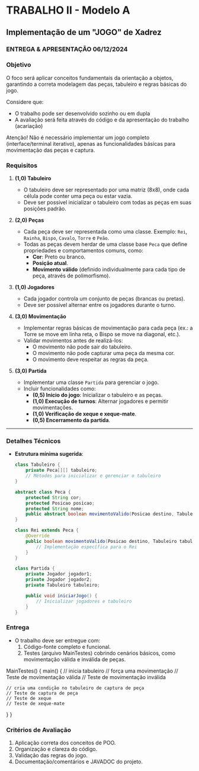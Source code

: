 # TRABALHO II - Modelo A

## **Implementação de um "JOGO" de Xadrez**

### ENTREGA & APRESENTAÇÃO 06/12/2024

### **Objetivo**
O foco será aplicar conceitos fundamentais da orientação a objetos, garantindo a correta modelagem das peças, tabuleiro e regras básicas do jogo.

Considere que:
- O trabalho pode ser desenvolvido sozinho ou em dupla
- A avaliação será feita através do código e da apresentação do trabalho (acariação)

Atenção! Não é necessário implementar um jogo completo (interface/terminal iterativo), apenas as funcionalidades básicas para movimentação das peças e captura.


### **Requisitos**
1. **(1,0) Tabuleiro**  
   - O tabuleiro deve ser representado por uma matriz (8x8), onde cada célula pode conter uma peça ou estar vazia.
   - Deve ser possível inicializar o tabuleiro com todas as peças em suas posições padrão.

2. **(2,0) Peças**  
   - Cada peça deve ser representada como uma classe. Exemplo: `Rei`, `Rainha`, `Bispo`, `Cavalo`, `Torre` e `Peão`.
   - Todas as peças devem herdar de uma classe base `Peca` que define propriedades e comportamentos comuns, como:
     - **Cor**: Preto ou branco.
     - **Posição atual**.
     - **Movimento válido** (definido individualmente para cada tipo de peça, através de polimorfismo).

3. **(1,0) Jogadores**  
   - Cada jogador controla um conjunto de peças (brancas ou pretas).
   - Deve ser possível alternar entre os jogadores durante o turno.

4. **(3,0) Movimentação**  
   - Implementar regras básicas de movimentação para cada peça (ex.: a Torre se move em linha reta, o Bispo se move na diagonal, etc.).
   - Validar movimentos antes de realizá-los:
     - O movimento não pode sair do tabuleiro.
     - O movimento não pode capturar uma peça da mesma cor.
     - O movimento deve respeitar as regras da peça.

5. **(3,0) Partida**  
   - Implementar uma classe `Partida` para gerenciar o jogo.
   - Incluir funcionalidades como:
     - **(0,5) Início do jogo**: Inicializar o tabuleiro e as peças.
     - **(1,0) Execução de turnos**: Alternar jogadores e permitir movimentações.
     - **(1,0) Verificação de xeque e xeque-mate**. 
     - **(0,5) Encerramento da partida**.

---

### **Detalhes Técnicos**
- **Estrutura mínima sugerida**:
  ```java
  class Tabuleiro {
      private Peca[][] tabuleiro;
      // Métodos para inicializar e gerenciar o tabuleiro
  }

  abstract class Peca {
      protected String cor;
      protected Posicao posicao;
      protected String nome;
      public abstract boolean movimentoValido(Posicao destino, Tabuleiro tabuleiro);
  }

  class Rei extends Peca {
      @Override
      public boolean movimentoValido(Posicao destino, Tabuleiro tabuleiro) {
          // Implementação específica para o Rei
      }
  }

  class Partida {
      private Jogador jogador1;
      private Jogador jogador2;
      private Tabuleiro tabuleiro;

      public void iniciarJogo() {
          // Inicializar jogadores e tabuleiro
      }
  }
  ```

### **Entrega**
- O trabalho deve ser entregue com:
  1. Código-fonte completo e funcional.
  2. Testes (arquivo MainTestes) cobrindo cenários básicos, como movimentação válida e inválida de peças. 

MainTestes() {
  main() {
    // inicia tabuleiro
    // força uma movimentação
      // Teste de movimentação válida
      // Teste de movimentação inválida
    
    // cria uma condição no tabuleiro de captura de peça
    // Teste de captura de peça
    // Teste de xeque
    // Teste de xeque-mate
  }
}


### **Critérios de Avaliação**
1. Aplicação correta dos conceitos de POO.
2. Organização e clareza do código.
3. Validação das regras do jogo.
4. Documentação/comentários e JAVADOC do projeto.

